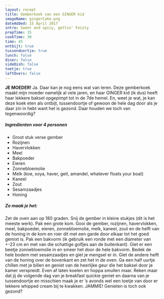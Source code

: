 ```yaml
---
layout: recept
title: Gemberkoek van een GINGER kid
imageName: gingerCake.png
dateAdded: 15 April 2017
intro: Sweet and spicy, gettin' Feisty
prepTime: 15
cookTime: 30
time: 45
ontbijt: true
tussendoortje: true
lunch: false
diner: false
sideDish: false
toetje: true
leftOvers: false
---
```


**JE MOEDER!** Ja. Daar kan je nog eens wat van leren. Deze gemberkoek maakt mijn moeder namelijk al vele jaren, en haar GINGER kid (ik dus) heeft haar lekkere baksel opgepimpt tot in de 7de hemel. En, weet je wat, je kan deze koek eten als ontbijt, tussendoortje of gewoon de hele dag door als je daar zin in hebt want het is gezond. Daar houden we toch van tegenwoordig?

##### Ingredienten voor <span class="personen">4</span> personen
* Groot stuk verse gember
* Rozijnen
* Havervlokken
* Meel
* Bakpoeder
* Eieren
* Zonnebloemolie
* Melk (koe, soya, haver, geit, amandel, whatever floats your boat)
* Kaneel
* Zout
* Sesamzaadjes
* Honing


##### Zo maak je het:
Zet de oven aan op 180 graden.
Snij de gember in kleine stukjes (dit is het meeste werk).
Pak een grote kom. Gooi de gember, rozijnen, havervlokken, meel, bakpoeder, eieren, zonnebloemolie, melk, kaneel, zout en de helft van de honing in de kom en roer dit met een garde door elkaar tot het goed gemixt is.
Pak een bakvorm (ik gebruik een ronde met een diameter van +-23 cm en met van die schattige golfjes aan de buitenkant). Giet er een beetje zonnebloemolie in en smeer het door de hele bakvorm. Bedek de hele bodem met sesamzaadjes en giet je mengsel er in. Giet de andere helft van de honing over de bovenkant en zet het in de oven. Ga een half uurtje chillen met je billen en geniet van de heerlijke geur die het baksel door je kamer verspreidt. Even af laten koelen en hoppa smullen maar. Reken maar dat jij de volgende dag van je breakfast quickie geniet en daarna van je tussendoortje en misschien maak je er ‘s avonds wel een toetje van door er lekkere whipped cream bij te kwakken. JAMMIE! Genieten is toch ook gezond?
